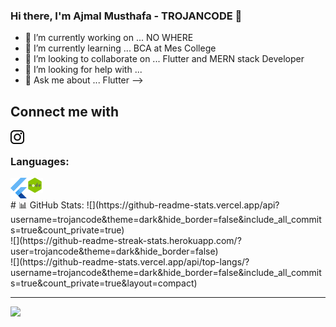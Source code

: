 ### Hi there, I'm Ajmal Musthafa - TROJANCODE 👋
	
- 🔭 I’m currently working on ... NO WHERE
- 🌱 I’m currently learning ... BCA at Mes College 
- 👯 I’m looking to collaborate on ... Flutter and MERN stack Developer
- 🤔 I’m looking for help with ...
- 💬 Ask me about ... Flutter
-->

 ## Connect me with
[<img align="left" alt="https://www.instagram.com/trojancode/" width="22px" src="https://github.com/trojancode/trojancode/blob/master/87390.png" />][website]
<br/>

### Languages:
[<img align="left" alt="Visual Studio Code" width="26px" src="https://github.com/trojancode/trojancode/blob/master/download.png" />][trojancode]
[<img align="left" alt="Visual Studio Code" width="26px" src="https://github.com/trojancode/trojancode/blob/master/hiclipart.com.png" />][trojancode]


<br/>
<br/>
# 📊 GitHub Stats:
![](https://github-readme-stats.vercel.app/api?username=trojancode&theme=dark&hide_border=false&include_all_commits=true&count_private=true)<br/>
![](https://github-readme-streak-stats.herokuapp.com/?user=trojancode&theme=dark&hide_border=false)<br/>
![](https://github-readme-stats.vercel.app/api/top-langs/?username=trojancode&theme=dark&hide_border=false&include_all_commits=true&count_private=true&layout=compact)

---
[![](https://visitcount.itsvg.in/api?id=trojancode&icon=0&color=0)](https://visitcount.itsvg.in)


[website]: https://www.instagram.com/trojancode/
[trojancode]: https://github.com/trojancode
